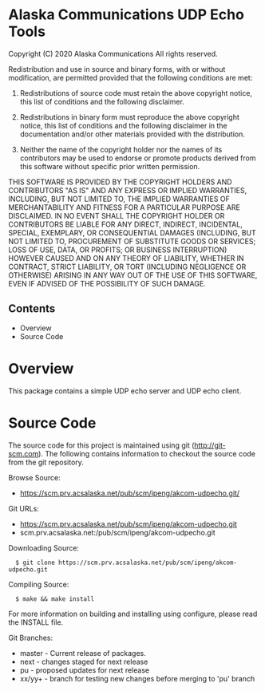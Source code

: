 
Alaska Communications UDP Echo Tools
====================================

Copyright (C) 2020 Alaska Communications
All rights reserved.

Redistribution and use in source and binary forms, with or without
modification, are permitted provided that the following conditions are
met:

   1. Redistributions of source code must retain the above copyright
      notice, this list of conditions and the following disclaimer.

   2. Redistributions in binary form must reproduce the above copyright
      notice, this list of conditions and the following disclaimer in the
      documentation and/or other materials provided with the distribution.

   3. Neither the name of the copyright holder nor the names of its
      contributors may be used to endorse or promote products derived from
      this software without specific prior written permission.

THIS SOFTWARE IS PROVIDED BY THE COPYRIGHT HOLDERS AND CONTRIBUTORS "AS
IS" AND ANY EXPRESS OR IMPLIED WARRANTIES, INCLUDING, BUT NOT LIMITED TO,
THE IMPLIED WARRANTIES OF MERCHANTABILITY AND FITNESS FOR A PARTICULAR
PURPOSE ARE DISCLAIMED. IN NO EVENT SHALL THE COPYRIGHT HOLDER OR
CONTRIBUTORS BE LIABLE FOR ANY DIRECT, INDIRECT, INCIDENTAL, SPECIAL,
EXEMPLARY, OR CONSEQUENTIAL DAMAGES (INCLUDING, BUT NOT LIMITED TO,
PROCUREMENT OF SUBSTITUTE GOODS OR SERVICES; LOSS OF USE, DATA, OR
PROFITS; OR BUSINESS INTERRUPTION) HOWEVER CAUSED AND ON ANY THEORY OF
LIABILITY, WHETHER IN CONTRACT, STRICT LIABILITY, OR TORT (INCLUDING
NEGLIGENCE OR OTHERWISE) ARISING IN ANY WAY OUT OF THE USE OF THIS
SOFTWARE, EVEN IF ADVISED OF THE POSSIBILITY OF SUCH DAMAGE.


Contents
--------

   * Overview
   * Source Code


Overview
==========

This package contains a simple UDP echo server and UDP echo client.


Source Code
===========

The source code for this project is maintained using git
(http://git-scm.com).  The following contains information to checkout the
source code from the git repository.

Browse Source:

   * https://scm.prv.acsalaska.net/pub/scm/ipeng/akcom-udpecho.git/

Git URLs:

   * https://scm.prv.acsalaska.net/pub/scm/ipeng/akcom-udpecho.git
   * scm.prv.acsalaska.net:/pub/scm/ipeng/akcom-udpecho.git

Downloading Source:

      $ git clone https://scm.prv.acsalaska.net/pub/scm/ipeng/akcom-udpecho.git

Compiling Source:

      $ make && make install

For more information on building and installing using configure, please
read the INSTALL file.

Git Branches:

   * master - Current release of packages.
   * next   - changes staged for next release
   * pu     - proposed updates for next release
   * xx/yy+ - branch for testing new changes before merging to 'pu' branch

